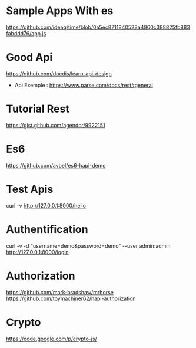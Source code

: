 



# Sample Apps With es
https://github.com/ideaq/time/blob/0a5ec8711840528a4960c388825fb883fabddd76/app.js

# Good Api
https://github.com/docdis/learn-api-design

- Api Exemple : https://www.parse.com/docs/rest#general


# Tutorial Rest 
https://gist.github.com/agendor/9922151

# Es6 
https://github.com/avbel/es6-hapi-demo


# Test Apis
curl -v  http://127.0.0.1:8000/hello


# Authentification
curl -v -d "username=demo&password=demo" --user admin:admin  http://127.0.0.1:8000/login

# Authorization
https://github.com/mark-bradshaw/mrhorse
https://github.com/toymachiner62/hapi-authorization

# Crypto
https://code.google.com/p/crypto-js/
